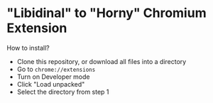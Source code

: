 # "Libidinal" to "Horny" Chromium Extension
How to install?
- Clone this repository, or download all files into a directory
- Go to `chrome://extensions`
- Turn on Developer mode
- Click "Load unpacked"
- Select the directory from step 1

